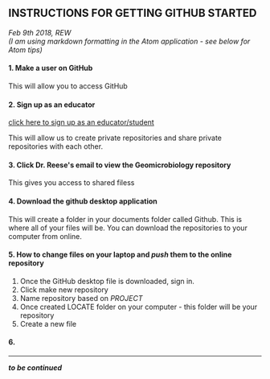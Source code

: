 ## INSTRUCTIONS FOR GETTING  __GITHUB__ STARTED
_Feb 9th 2018, REW_  
_(I am using markdown formatting in the Atom application - see below for Atom tips)_

#### 1. Make a user on GitHub
This will allow you to access GitHub



#### 2. Sign up as an educator
[click here to sign up as an educator/student](https://education.github.com)

This will allow us to create private repositories and share private repositories with each other.



#### 3. Click Dr. Reese's email to view the Geomicrobiology repository
This gives you access to shared filess



#### 4. Download the github desktop application
This will create a folder in your documents folder called Github. This is where all of your files will be. You can download the repositories to your computer from online.



#### 5. How to change files on your laptop and _push_ them to the online repository
1. Once the GitHub desktop file is downloaded, sign in.
2. Click make new repository
3. Name repository based on *PROJECT*
4. Once created LOCATE folder on your computer - this folder will be your repository
5. Create a new file




#### 6.


____

__*to be continued*__
